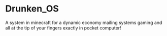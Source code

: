 # Drunken_OS
A system in minecraft for a dynamic economy mailing systems gaming and all at the tip of your fingers exactly in pocket computer!
